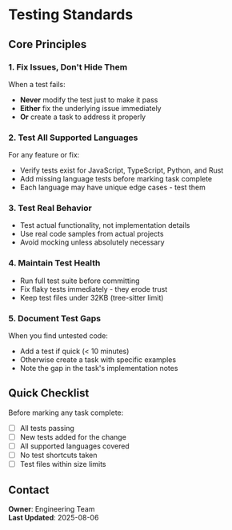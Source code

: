 # Testing Standards

## Core Principles

### 1. Fix Issues, Don't Hide Them
When a test fails:
- **Never** modify the test just to make it pass
- **Either** fix the underlying issue immediately
- **Or** create a task to address it properly

### 2. Test All Supported Languages
For any feature or fix:
- Verify tests exist for JavaScript, TypeScript, Python, and Rust
- Add missing language tests before marking task complete
- Each language may have unique edge cases - test them

### 3. Test Real Behavior
- Test actual functionality, not implementation details
- Use real code samples from actual projects
- Avoid mocking unless absolutely necessary

### 4. Maintain Test Health
- Run full test suite before committing
- Fix flaky tests immediately - they erode trust
- Keep test files under 32KB (tree-sitter limit)

### 5. Document Test Gaps
When you find untested code:
- Add a test if quick (< 10 minutes)
- Otherwise create a task with specific examples
- Note the gap in the task's implementation notes

## Quick Checklist

Before marking any task complete:
- [ ] All tests passing
- [ ] New tests added for the change
- [ ] All supported languages covered
- [ ] No test shortcuts taken
- [ ] Test files within size limits

## Contact
**Owner**: Engineering Team  
**Last Updated**: 2025-08-06